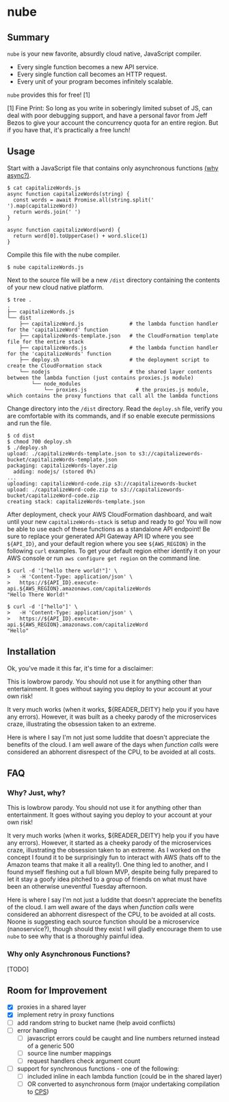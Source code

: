 # nube

## Summary

`nube` is your new favorite, absurdly cloud native, JavaScript compiler.

- Every single function becomes a new API service.
- Every single function call becomes an HTTP request.
- Every unit of your program becomes infinitely scalable.

`nube` provides this for free! [1] 

[1] Fine Print: So long as you write in soberingly limited subset of JS, can deal with poor debugging support, and 
have a personal favor from Jeff Bezos to give your account the concurrency quota for an entire region. But if you have that,
it's practically a free lunch!

## Usage

Start with a JavaScript file that contains only asynchronous functions [(why async?)](https://github.com/ianmelendez95/nube/edit/master/README.md#why-only-asynchronous-functions).

    $ cat capitalizeWords.js
    async function capitalizeWords(string) {
      const words = await Promise.all(string.split(' ').map(capitalizeWord))
      return words.join(' ')
    }

    async function capitalizeWord(word) {
      return word[0].toUpperCase() + word.slice(1)
    }
    
Compile this file with the nube compiler.

    $ nube capitalizeWords.js

Next to the source file will be a new `/dist` directory containing the contents of your new cloud native platform.

    $ tree .
    .
    ├── capitalizeWords.js
    └── dist
        ├── capitalizeWord.js               # the lambda function handler for the 'capitalizeWord' function
        ├── capitalizeWords-template.json   # the CloudFormation template file for the entire stack
        ├── capitalizeWords.js              # the lambda function handler for the 'capitalizeWords' function
        ├── deploy.sh                       # the deployment script to create the CloudFormation stack
        └── nodejs                          # the shared layer contents between the lambda function (just contains proxies.js module)
            └── node_modules
                └── proxies.js                # the proxies.js module, which contains the proxy functions that call all the lambda functions
                
Change directory into the `/dist` directory. Read the `deploy.sh` file, verify you are comfortable with its commands, and if so enable execute permissions and run the file.

    $ cd dist
    $ chmod 700 deploy.sh
    $ ./deploy.sh 
    upload: ./capitalizeWords-template.json to s3://capitalizewords-bucket/capitalizeWords-template.json
    packaging: capitalizeWords-layer.zip
      adding: nodejs/ (stored 0%)
    ...
    uploading: capitalizeWord-code.zip s3://capitalizewords-bucket
    upload: ./capitalizeWord-code.zip to s3://capitalizewords-bucket/capitalizeWord-code.zip
    creating stack: capitalizeWords-template.json

After deployment, check your AWS CloudFormation dashboard, and wait until your new `capitalizeWords-stack` is setup and ready to go!
You will now be able to use each of these functions as a standalone API endpoint! Be sure to replace your generated API Gateway API ID 
where you see `${API_ID}`, and your default region where you see `${AWS_REGION}` in the following `curl` examples. To get your default region
either identify it on your AWS console or run `aws configure get region` on the command line.

    $ curl -d '["hello there world!"]' \ 
    >   -H 'Content-Type: application/json' \
    >   https://${API_ID}.execute-api.${AWS_REGION}.amazonaws.com/capitalizeWords
    "Hello There World!"
    
    $ curl -d '["hello"]' \ 
    >   -H 'Content-Type: application/json' \
    >   https://${API_ID}.execute-api.${AWS_REGION}.amazonaws.com/capitalizeWord
    "Hello"
    
## Installation

Ok, you've made it this far, it's time for a disclaimer:

This is lowbrow parody. You should not use it for anything other 
than entertainment. It goes without saying you deploy to your account
at your own risk!

It very much works (when it works, ${READER_DEITY} help you if you have any errors).
However, it was built as a cheeky parody of the microservices craze, 
illustrating the obsession taken to an extreme.

Here is where I say I'm not just some luddite that doesn't appreciate the benefits of the 
cloud. I am well aware of the days when _function calls_ were considered an abhorrent 
disrespect of the CPU, to be avoided at all costs.

## FAQ

### Why? Just, why?

This is lowbrow parody. You should not use it for anything other 
than entertainment. It goes without saying you deploy to your account
at your own risk!

It very much works (when it works, ${READER_DEITY} help you if you have any errors).
However, it started as a cheeky parody of the microservices craze, 
illustrating the obsession taken to an extreme. 
As I worked on the concept I found it to be surprisingly fun to interact with AWS 
(hats off to the Amazon teams that make it all a reality!).
One thing led to another, and I found myself fleshing out a full blown MVP, 
despite being fully prepared to let it stay a goofy idea pitched to a group of 
friends on what must have been an otherwise uneventful Tuesday afternoon.

Here is where I say I'm not just a luddite that doesn't appreciate the benefits of the 
cloud. I am well aware of the days when _function calls_ were considered an abhorrent 
disrespect of the CPU, to be avoided at all costs. Noone is suggesting 
each source function should be a microservice (nanoservice?), though should they exist I will 
gladly encourage them to use `nube` to see why that is a thoroughly painful idea.

### Why only Asynchronous Functions?

[TODO]

## Room for Improvement

- [x] proxies in a shared layer
- [x] implement retry in proxy functions
- [ ] add random string to bucket name (help avoid conflicts)
- [ ] error handling 
  - [ ] javascript errors could be caught and line numbers returned instead of a generic 500
  - [ ] source line number mappings
  - [ ] request handlers check argument count
- [ ] support for synchronous functions - one of the following:
  - [ ] included inline in each lambda function (could be in the shared layer)
  - [ ] OR converted to asynchronous form (major undertaking compilation to [CPS](https://en.wikipedia.org/wiki/Continuation-passing_style))

